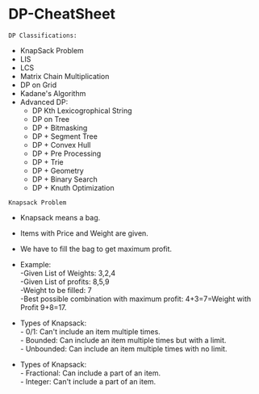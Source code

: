# DP-CheatSheet

`DP Classifications:`

- KnapSack Problem
- LIS
- LCS
- Matrix Chain Multiplication
- DP on Grid
- Kadane's Algorithm
- Advanced DP:
     - DP Kth Lexicogrophical String
     - DP on Tree
     - DP + Bitmasking
     - DP + Segment Tree
     - DP + Convex Hull
     - DP + Pre Processing
     - DP + Trie
     - DP + Geometry
     - DP + Binary Search
     - DP + Knuth Optimization
     
`Knapsack Problem`
 
 - Knapsack means a bag.
 - Items with Price and Weight are given.
 - We have to fill the bag to get maximum profit.
 - Example:  
            -Given List of Weights: 3,2,4  
            -Given List of profits: 8,5,9  
            -Weight to be filled: 7  
            -Best possible combination with maximum profit: 4+3=7=Weight with Profit 9+8=17.  
 
 - Types of Knapsack:  
       - 0/1: Can't include an item multiple times.  
       - Bounded: Can include an item multiple times but with a limit.   
       - Unbounded: Can include an item multiple times with no limit.    
 - Types of Knapsack:  
       - Fractional: Can include a part of an item.  
       - Integer: Can't include a part of an item. 

